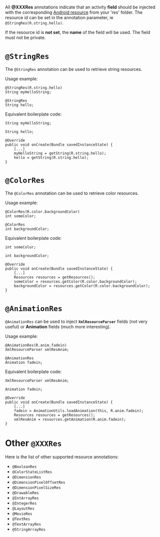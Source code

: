 All **@XXXRes** annotations indicate that an activity **field** should be injected with the corresponding [Android resource](http://developer.android.com/guide/topics/resources/index.html) from your 'res' folder. The resource id can be set in the annotation parameter, ie `@StringRes(R.string.hello)`.

If the resource id is **not set**, the **name** of the field will be used. The field must not be private.

# `@StringRes` #

The `@StringRes` annotation can be used to retrieve string resources.

Usage example:
```
@StringRes(R.string.hello)
String myHelloString;

@StringRes
String hello;
```

Equivalent boilerplate code:
```
String myHelloString;

String hello;

@Override
public void onCreate(Bundle savedInstanceState) {
    [...]
    myHelloString = getString(R.string.hello);
    hello = getString(R.string.hello);
}
```

# `@ColorRes` #

The `@ColorRes` annotation can be used to retrieve color resources.

Usage example:
```
@ColorRes(R.color.backgroundColor)
int someColor;

@ColorRes
int backgroundColor;
```

Equivalent boilerplate code:
```
int someColor;

int backgroundColor;

@Override
public void onCreate(Bundle savedInstanceState) {
    [...]
    Resources resources = getResources();
    someColor = resources.getColor(R.color.backgroundColor);
    backgroundColor = resources.getColor(R.color.backgroundColor);
}
```

# `@AnimationRes` #

`@AnimationRes` can be used to inject **`XmlResourceParser`** fields (not very useful) or **Animation** fields (much more interesting).

Usage example:
```
@AnimationRes(R.anim.fadein)
XmlResourceParser xmlResAnim;
    
@AnimationRes
Animation fadein;
```
Equivalent boilerplate code:
```
XmlResourceParser xmlResAnim;
    
Animation fadein;

@Override
public void onCreate(Bundle savedInstanceState) {
    [...]
    fadein = AnimationUtils.loadAnimation(this, R.anim.fadein);
    Resources resources = getResources();
    xmlResAnim = resources.getAnimation(R.anim.fadein);
}
```


# Other `@XXXRes` #

Here is the list of other supported resource annotations:

  * `@BooleanRes`
  * `@ColorStateListRes`
  * `@DimensionRes`
  * `@DimensionPixelOffsetRes`
  * `@DimensionPixelSizeRes`
  * `@DrawableRes`
  * `@IntArrayRes`
  * `@IntegerRes`
  * `@LayoutRes`
  * `@MovieRes`
  * `@TextRes`
  * `@TextArrayRes`
  * `@StringArrayRes`